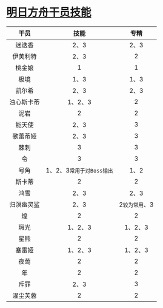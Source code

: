 # [明日方舟干员技能](https://github.com/noteMay/blog/issues/42)

|干员|技能|专精|
|:---:|:---:|:---:|
|迷迭香 | 2、3 | 2、3|
|伊芙利特 | 2、3 | 2|
|桃金娘 | 1 | 1|
|极境 | 1、3 | 1、3|
|凯尔希 | 2、3 | 2、3|
|浊心斯卡蒂 | 1、2、3 | 2|
|泥岩 | 2 | 2|
|能天使 | 2、3 | 3|
|歌蕾蒂娅 | 2、3 | 3|
|棘刺 | 3 | 3|
|令 | 3 | 3|
|号角 | 1、2、3`常用于对Boss输出` | 1、2|
|斯卡蒂 | 2 | 2|
|鸿雪 | 2、3 | 2、3|
|归溟幽灵鲨 | 2、3 | 2`较为常用`、3|
|煌 | 2 | 2|
|瑕光 |1、2、3| 1、2、3|
|星熊 | 2 | 2|
|塞雷娅 | 1、2、3 | 1、2、3|
|夜莺 | 2 | 2|
|年 | 2 | 2|
|斥罪 | 2、3 | 3|
|濯尘芙蓉 | 2 | 2|